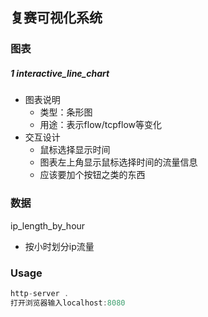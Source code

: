 ## 复赛可视化系统

### 图表

##### 1 interactive_line_chart

- 图表说明
  - 类型：条形图
  - 用途：表示flow/tcpflow等变化
- 交互设计
  - 鼠标选择显示时间
  - 图表左上角显示鼠标选择时间的流量信息
  - 应该要加个按钮之类的东西









### 数据

ip_length_by_hour

- 按小时划分ip流量





### Usage

```c
http-server .
打开浏览器输入localhost:8080
```

